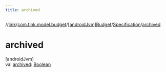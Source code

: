```yaml
---
title: archived
---
```

//[link](../../../../index.html)/[com.tink.model.budget](../../index.html)/[[androidJvm]Budget](../index.html)/[Specification](index.html)/[archived](archived.html)



# archived



[androidJvm]\
val [archived](archived.html): [Boolean](https://kotlinlang.org/api/latest/jvm/stdlib/kotlin/-boolean/index.html)




